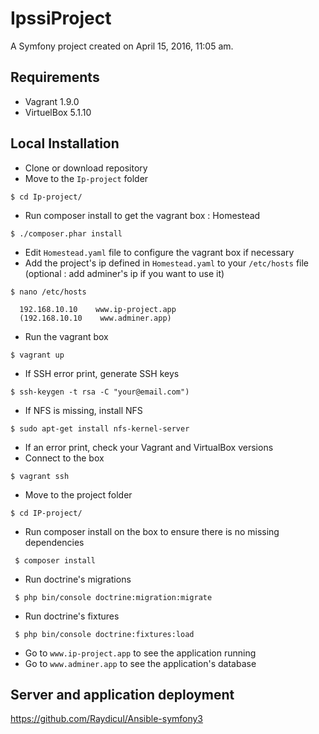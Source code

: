 IpssiProject
============


A Symfony project created on April 15, 2016, 11:05 am.

## Requirements


- Vagrant 1.9.0
- VirtuelBox 5.1.10

## Local Installation


- Clone or download repository
- Move to the `Ip-project` folder
``` 
$ cd Ip-project/
 ``` 
- Run composer install to get the vagrant box : Homestead
``` 
$ ./composer.phar install
 ```
- Edit `Homestead.yaml` file to configure the vagrant box if necessary
- Add the project's ip defined in `Homestead.yaml` to your `/etc/hosts` file (optional : add adminer's ip if you want to use it)
``` 
$ nano /etc/hosts

  192.168.10.10    www.ip-project.app
  (192.168.10.10    www.adminer.app)
```
- Run the vagrant box

 ```
$ vagrant up 
 ```
- If SSH error print, generate SSH keys 
```
$ ssh-keygen -t rsa -C "your@email.com")
 ```
- If NFS is missing, install NFS
 ```
$ sudo apt-get install nfs-kernel-server
```
- If an error print, check your Vagrant and VirtualBox versions
- Connect to the box
 ```
 $ vagrant ssh 
 ```
- Move to the project folder
 ```
 $ cd IP-project/
  ```
- Run composer install on the box to ensure there is no missing dependencies
```
 $ composer install
```
- Run doctrine's migrations
```
 $ php bin/console doctrine:migration:migrate
```
- Run doctrine's fixtures
```
 $ php bin/console doctrine:fixtures:load
```
- Go to `www.ip-project.app` to see the application running
- Go to `www.adminer.app` to see the application's database


## Server and application deployment


https://github.com/Raydicul/Ansible-symfony3